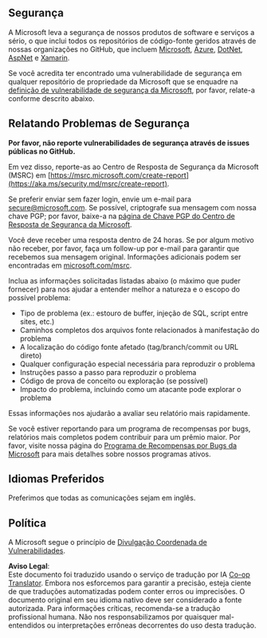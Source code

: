 <!--
CO_OP_TRANSLATOR_METADATA:
{
  "original_hash": "57f14126c1c6add76b3aef3844dfe4e3",
  "translation_date": "2025-05-17T05:40:12+00:00",
  "source_file": "SECURITY.md",
  "language_code": "br"
}
-->
## Segurança

A Microsoft leva a segurança de nossos produtos de software e serviços a sério, o que inclui todos os repositórios de código-fonte geridos através de nossas organizações no GitHub, que incluem [Microsoft](https://github.com/Microsoft), [Azure](https://github.com/Azure), [DotNet](https://github.com/dotnet), [AspNet](https://github.com/aspnet) e [Xamarin](https://github.com/xamarin).

Se você acredita ter encontrado uma vulnerabilidade de segurança em qualquer repositório de propriedade da Microsoft que se enquadre na [definição de vulnerabilidade de segurança da Microsoft](https://aka.ms/security.md/definition), por favor, relate-a conforme descrito abaixo.

## Relatando Problemas de Segurança

**Por favor, não reporte vulnerabilidades de segurança através de issues públicas no GitHub.**

Em vez disso, reporte-as ao Centro de Resposta de Segurança da Microsoft (MSRC) em [https://msrc.microsoft.com/create-report](https://aka.ms/security.md/msrc/create-report).

Se preferir enviar sem fazer login, envie um e-mail para [secure@microsoft.com](mailto:secure@microsoft.com). Se possível, criptografe sua mensagem com nossa chave PGP; por favor, baixe-a na [página de Chave PGP do Centro de Resposta de Segurança da Microsoft](https://aka.ms/security.md/msrc/pgp).

Você deve receber uma resposta dentro de 24 horas. Se por algum motivo não receber, por favor, faça um follow-up por e-mail para garantir que recebemos sua mensagem original. Informações adicionais podem ser encontradas em [microsoft.com/msrc](https://www.microsoft.com/msrc).

Inclua as informações solicitadas listadas abaixo (o máximo que puder fornecer) para nos ajudar a entender melhor a natureza e o escopo do possível problema:

  * Tipo de problema (ex.: estouro de buffer, injeção de SQL, script entre sites, etc.)
  * Caminhos completos dos arquivos fonte relacionados à manifestação do problema
  * A localização do código fonte afetado (tag/branch/commit ou URL direto)
  * Qualquer configuração especial necessária para reproduzir o problema
  * Instruções passo a passo para reproduzir o problema
  * Código de prova de conceito ou exploração (se possível)
  * Impacto do problema, incluindo como um atacante pode explorar o problema

Essas informações nos ajudarão a avaliar seu relatório mais rapidamente.

Se você estiver reportando para um programa de recompensas por bugs, relatórios mais completos podem contribuir para um prêmio maior. Por favor, visite nossa página do [Programa de Recompensas por Bugs da Microsoft](https://aka.ms/security.md/msrc/bounty) para mais detalhes sobre nossos programas ativos.

## Idiomas Preferidos

Preferimos que todas as comunicações sejam em inglês.

## Política

A Microsoft segue o princípio de [Divulgação Coordenada de Vulnerabilidades](https://aka.ms/security.md/cvd).

**Aviso Legal**:  
Este documento foi traduzido usando o serviço de tradução por IA [Co-op Translator](https://github.com/Azure/co-op-translator). Embora nos esforcemos para garantir a precisão, esteja ciente de que traduções automatizadas podem conter erros ou imprecisões. O documento original em seu idioma nativo deve ser considerado a fonte autorizada. Para informações críticas, recomenda-se a tradução profissional humana. Não nos responsabilizamos por quaisquer mal-entendidos ou interpretações errôneas decorrentes do uso desta tradução.